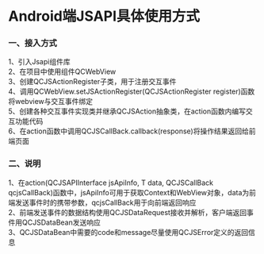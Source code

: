 # Android端JSAPI具体使用方式
### 一、接入方式
 1、引入Jsapi组件库   
 2、在项目中使用组件QCWebView   
 3、创建QCJSActionRegister子类，用于注册交互事件   
 4、调用QCWebView.setJSActionRegister(QCJSActionRegister register)函数将webview与交互事件绑定   
 5、创建各种交互事件实现类并继承QCJSAction抽象类，在action函数内编写交互功能代码   
 6、在action函数中调用QCJSCallBack.callback(response)将操作结果返回给前端页面   
### 二、说明
 1、在action(QCJSAPIInterface jsApiInfo, T data, QCJSCallBack qcjsCallBack)函数中，jsApiInfo可用于获取Context和WebView对象，data为前端发送事件时的携带参数，qcjsCallBack用于向前端返回响应   
 2、前端发送事件的数据结构使用QCJSDataRequest接收并解析，客户端返回事件用QCJSDataBean发送响应   
 3、QCJSDataBean中需要的code和message尽量使用QCJSError定义的返回信息   


   




